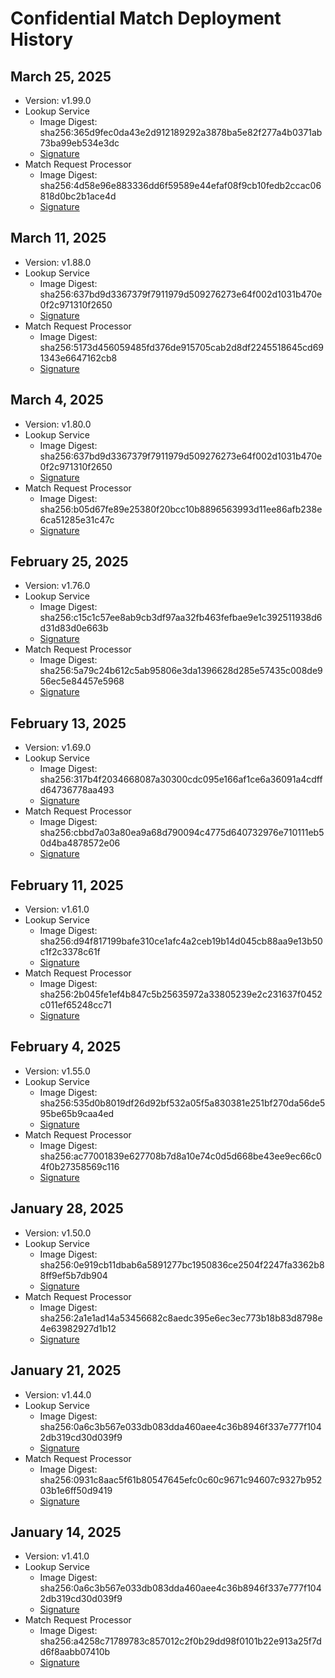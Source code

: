 # Confidential Match Deployment History

## March 25, 2025

* Version: v1.99.0
* Lookup Service
  * Image Digest: sha256:365d9fec0da43e2d912189292a3878ba5e82f277a4b0371ab73ba99eb534e3dc
  * [Signature](https://us-docker.pkg.dev/admcloud-cfm-public/docker-repo-signatures/lookup_server_gcp_signature@sha256:3a9e970471afc2dd29d7b307c4a86eb974443298be8456749b7c55c0890fa62b)
* Match Request Processor
  * Image Digest: sha256:4d58e96e883336dd6f59589e44efaf08f9cb10fedb2ccac06818d0bc2b1ace4d
  * [Signature](https://us-docker.pkg.dev/admcloud-cfm-public/docker-repo-signatures/mrp_app_gcp_signature@sha256:da3109fa92da0b08db3724aeeff0bbf0c65f957e2cc11a4191b4295a981a012b)

## March 11, 2025

* Version: v1.88.0
* Lookup Service
  * Image Digest: sha256:637bd9d3367379f7911979d509276273e64f002d1031b470e0f2c971310f2650
  * [Signature](https://us-docker.pkg.dev/admcloud-cfm-public/docker-repo-signatures/lookup_server_gcp_signature@sha256:e9b87fef71e129ad3fba2cded58bb7add9c4e3a13a62d8716b206952dd062f71)
* Match Request Processor
  * Image Digest: sha256:5173d456059485fd376de915705cab2d8df2245518645cd691343e6647162cb8
  * [Signature](https://us-docker.pkg.dev/admcloud-cfm-public/docker-repo-signatures/mrp_app_gcp_signature@sha256:2e796d8840e2c774bce751ccb9a780bef2d6dfaa558eefe2ef923ed3f531f4e1)

## March 4, 2025

* Version: v1.80.0
* Lookup Service
  * Image Digest: sha256:637bd9d3367379f7911979d509276273e64f002d1031b470e0f2c971310f2650
  * [Signature](https://us-docker.pkg.dev/admcloud-cfm-public/docker-repo-signatures/lookup_server_gcp_signature@sha256:e9b87fef71e129ad3fba2cded58bb7add9c4e3a13a62d8716b206952dd062f71)
* Match Request Processor
  * Image Digest: sha256:b05d67fe89e25380f20bcc10b8896563993d11ee86afb238e6ca51285e31c47c
  * [Signature](https://us-docker.pkg.dev/admcloud-cfm-public/docker-repo-signatures/mrp_app_gcp_signature@sha256:a8e93deefac6c34cc7a5b1fe9f617e453c88f4aa1237c474e445f50936924c44)

## February 25, 2025

* Version: v1.76.0
* Lookup Service
  * Image Digest: sha256:c15c1c57ee8ab9cb3df97aa32fb463fefbae9e1c392511938d6d31d83d0e663b
  * [Signature](https://us-docker.pkg.dev/admcloud-cfm-public/docker-repo-signatures/lookup_server_gcp_signature@sha256:a09bd915b9e5886b58cf4566ee98a4ebff968125ffa65af683f7449029af5e30)
* Match Request Processor
  * Image Digest: sha256:5a79c24b612c5ab95806e3da1396628d285e57435c008de956ec5e84457e5968
  * [Signature](https://us-docker.pkg.dev/admcloud-cfm-public/docker-repo-signatures/mrp_app_gcp_signature@sha256:12bd20189b7ecd337a1a59b2d05c01d8b5343dc1ab43f0411ef4930c2de58c7b)

## February 13, 2025

* Version: v1.69.0
* Lookup Service
  * Image Digest: sha256:317b4f2034668087a30300cdc095e166af1ce6a36091a4cdffd64736778aa493
  * [Signature](https://us-docker.pkg.dev/admcloud-cfm-public/docker-repo-signatures/lookup_server_gcp_signature@sha256:30ea94d8b2461256024acf61c7e966438d4b8037e274b062c5e29fe60e9e71fb)
* Match Request Processor
  * Image Digest: sha256:cbbd7a03a80ea9a68d790094c4775d640732976e710111eb50d4ba4878572e06
  * [Signature](https://us-docker.pkg.dev/admcloud-cfm-public/docker-repo-signatures/mrp_app_gcp_signature@sha256:8096fd28e26d85e5b1b20d561704ba54fcddf6f294888faf1266508e0bc14c63)

## February 11, 2025

* Version: v1.61.0
* Lookup Service
  * Image Digest: sha256:d94f817199bafe310ce1afc4a2ceb19b14d045cb88aa9e13b50c1f2c3378c61f
  * [Signature](https://us-docker.pkg.dev/admcloud-cfm-public/docker-repo-signatures/lookup_server_gcp_signature@sha256:a7ffb5df880418108f8f3d3f0d0ebc468addaf5011a33944d71fbe31ba0a225d)
* Match Request Processor
  * Image Digest: sha256:2b045fe1ef4b847c5b25635972a33805239e2c231637f0452c011ef65248cc71
  * [Signature](https://us-docker.pkg.dev/admcloud-cfm-public/docker-repo-signatures/mrp_app_gcp_signature@sha256:8a0b1c3ce69171af079d7c596ab76e8499dab8e70b3bee2690f873178ff441a7)


## February 4, 2025

* Version: v1.55.0
* Lookup Service
  * Image Digest: sha256:535d0b8019df26d92bf532a05f5a830381e251bf270da56de595be65b9caa4ed
  * [Signature](https://us-docker.pkg.dev/admcloud-cfm-public/docker-repo-signatures/lookup_server_gcp_signature@sha256:5797fab3041df6ec575f0fbccbdf5d6ccb47347e5af59a12a20fda1d4de1b4e3)
* Match Request Processor
  * Image Digest: sha256:ac77001839e627708b7d8a10e74c0d5d668be43ee9ec66c04f0b27358569c116
  * [Signature](https://us-docker.pkg.dev/admcloud-cfm-public/docker-repo-signatures/mrp_app_gcp_signature@sha256:6d991587b46808d83ae1601db9b79e155f17b1a19337295ff543cf24b80f000b)

## January 28, 2025

* Version: v1.50.0
* Lookup Service
  * Image Digest: sha256:0e919cb11dbab6a5891277bc1950836ce2504f2247fa3362b88ff9ef5b7db904
  * [Signature](https://us-docker.pkg.dev/admcloud-cfm-public/docker-repo-signatures/lookup_server_gcp_signature@sha256:1fe5afcfa0ef3ae87c890a1616eb217824cbc84f436776aa31d7b76c2427db7a)
* Match Request Processor
  * Image Digest: sha256:2a1e1ad14a53456682c8aedc395e6ec3ec773b18b83d8798e4e63982927d1b12
  * [Signature](https://us-docker.pkg.dev/admcloud-cfm-public/docker-repo-signatures/mrp_app_gcp_signature@sha256:194f3b07d480307361a7842a0c5ca8c46260769dc28a9f55328eb568a5b8fa78)

## January 21, 2025

* Version: v1.44.0
* Lookup Service
  * Image Digest: sha256:0a6c3b567e033db083dda460aee4c36b8946f337e777f1042db319cd30d039f9
  * [Signature](https://us-docker.pkg.dev/admcloud-cfm-public/docker-repo-signatures/lookup_server_gcp_signature@sha256:10021af2b2ba951a5bc541b74423308c3289bd940454271802cb16842cd15c81)
* Match Request Processor
  * Image Digest: sha256:0931c8aac5f61b80547645efc0c60c9671c94607c9327b95203b1e6ff50d9419
  * [Signature](https://us-docker.pkg.dev/admcloud-cfm-public/docker-repo-signatures/mrp_app_gcp_signature@sha256:432295361921c7e4e237bb59b09bc056d842c5e0e73774a3d7be80cd34c1a805)

## January 14, 2025

* Version: v1.41.0
* Lookup Service
  * Image Digest: sha256:0a6c3b567e033db083dda460aee4c36b8946f337e777f1042db319cd30d039f9
  * [Signature](https://us-docker.pkg.dev/admcloud-cfm-public/docker-repo-signatures/lookup_server_gcp_signature@sha256:10021af2b2ba951a5bc541b74423308c3289bd940454271802cb16842cd15c81)
* Match Request Processor
  * Image Digest: sha256:a4258c71789783c857012c2f0b29dd98f0101b22e913a25f7dd6f8aabb07410b
  * [Signature](https://us-docker.pkg.dev/admcloud-cfm-public/docker-repo-signatures/mrp_app_gcp_signature@sha256:d575f9b1b7233c70ade7f95adea00dda346b79edf092129073589823e49b68f1)
